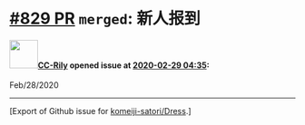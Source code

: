 # [\#829 PR](https://github.com/komeiji-satori/Dress/pull/829) `merged`: 新人报到

#### <img src="https://avatars.githubusercontent.com/u/22996031?u=c8c2484513142b1110fd096c6f05d628ab47be35&v=4" width="50">[CC-Rily](https://github.com/CC-Rily) opened issue at [2020-02-29 04:35](https://github.com/komeiji-satori/Dress/pull/829):

Feb/28/2020




-------------------------------------------------------------------------------



[Export of Github issue for [komeiji-satori/Dress](https://github.com/komeiji-satori/Dress).]
